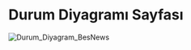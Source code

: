 # Durum Diyagramı Sayfası 
![Durum_Diyagram_BesNews](https://github.com/sinanatasevenn/BesNews/assets/115146389/d353ee49-ea4a-4825-8555-cca1298473c5)
